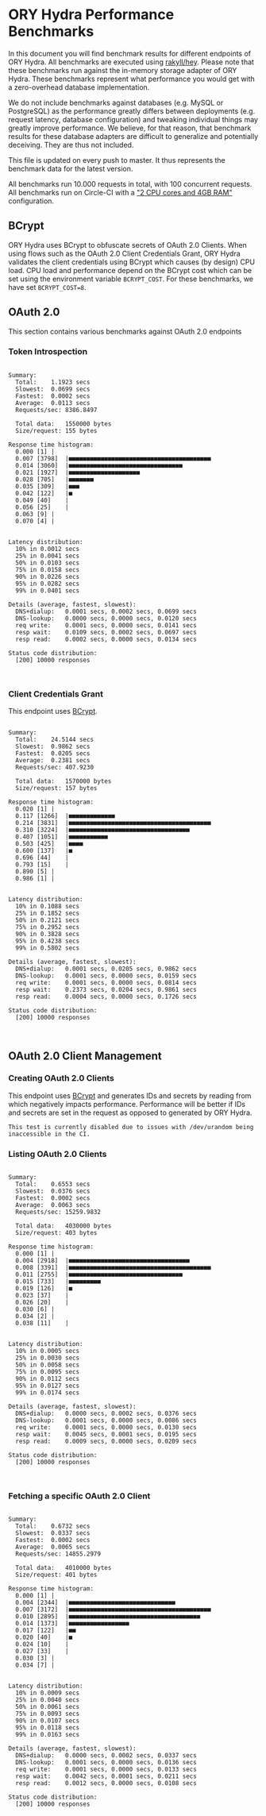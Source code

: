 # ORY Hydra Performance Benchmarks

In this document you will find benchmark results for different endpoints of ORY Hydra. All benchmarks are executed
using [rakyll/hey](https://github.com/rakyll/hey). Please note that these benchmarks run against the in-memory storage
adapter of ORY Hydra. These benchmarks represent what performance you would get with a zero-overhead database implementation.

We do not include benchmarks against databases (e.g. MySQL or PostgreSQL) as the performance greatly differs between
deployments (e.g. request latency, database configuration) and tweaking individual things may greatly improve performance.
We believe, for that reason, that benchmark results for these database adapters are difficult to generalize and potentially
deceiving. They are thus not included.

This file is updated on every push to master. It thus represents the benchmark data for the latest version.

All benchmarks run 10.000 requests in total, with 100 concurrent requests. All benchmarks run on Circle-CI with a
["2 CPU cores and 4GB RAM"](https://support.circleci.com/hc/en-us/articles/360000489307-Why-do-my-tests-take-longer-to-run-on-CircleCI-than-locally-)
configuration.

## BCrypt

ORY Hydra uses BCrypt to obfuscate secrets of OAuth 2.0 Clients. When using flows such as the OAuth 2.0 Client Credentials
Grant, ORY Hydra validates the client credentials using BCrypt which causes (by design) CPU load. CPU load and performance
depend on the BCrypt cost which can be set using the environment variable `BCRYPT_COST`. For these benchmarks,
we have set `BCRYPT_COST=8`.

## OAuth 2.0

This section contains various benchmarks against OAuth 2.0 endpoints

### Token Introspection

```

Summary:
  Total:	1.1923 secs
  Slowest:	0.0699 secs
  Fastest:	0.0002 secs
  Average:	0.0113 secs
  Requests/sec:	8386.8497
  
  Total data:	1550000 bytes
  Size/request:	155 bytes

Response time histogram:
  0.000 [1]	|
  0.007 [3798]	|■■■■■■■■■■■■■■■■■■■■■■■■■■■■■■■■■■■■■■■■
  0.014 [3060]	|■■■■■■■■■■■■■■■■■■■■■■■■■■■■■■■■
  0.021 [1927]	|■■■■■■■■■■■■■■■■■■■■
  0.028 [705]	|■■■■■■■
  0.035 [309]	|■■■
  0.042 [122]	|■
  0.049 [40]	|
  0.056 [25]	|
  0.063 [9]	|
  0.070 [4]	|


Latency distribution:
  10% in 0.0012 secs
  25% in 0.0041 secs
  50% in 0.0103 secs
  75% in 0.0158 secs
  90% in 0.0226 secs
  95% in 0.0282 secs
  99% in 0.0401 secs

Details (average, fastest, slowest):
  DNS+dialup:	0.0001 secs, 0.0002 secs, 0.0699 secs
  DNS-lookup:	0.0000 secs, 0.0000 secs, 0.0120 secs
  req write:	0.0001 secs, 0.0000 secs, 0.0141 secs
  resp wait:	0.0109 secs, 0.0002 secs, 0.0697 secs
  resp read:	0.0002 secs, 0.0000 secs, 0.0134 secs

Status code distribution:
  [200]	10000 responses



```

### Client Credentials Grant

This endpoint uses [BCrypt](#bcrypt).

```

Summary:
  Total:	24.5144 secs
  Slowest:	0.9862 secs
  Fastest:	0.0205 secs
  Average:	0.2381 secs
  Requests/sec:	407.9230
  
  Total data:	1570000 bytes
  Size/request:	157 bytes

Response time histogram:
  0.020 [1]	|
  0.117 [1266]	|■■■■■■■■■■■■■
  0.214 [3831]	|■■■■■■■■■■■■■■■■■■■■■■■■■■■■■■■■■■■■■■■■
  0.310 [3224]	|■■■■■■■■■■■■■■■■■■■■■■■■■■■■■■■■■■
  0.407 [1051]	|■■■■■■■■■■■
  0.503 [425]	|■■■■
  0.600 [137]	|■
  0.696 [44]	|
  0.793 [15]	|
  0.890 [5]	|
  0.986 [1]	|


Latency distribution:
  10% in 0.1088 secs
  25% in 0.1852 secs
  50% in 0.2121 secs
  75% in 0.2952 secs
  90% in 0.3828 secs
  95% in 0.4238 secs
  99% in 0.5802 secs

Details (average, fastest, slowest):
  DNS+dialup:	0.0001 secs, 0.0205 secs, 0.9862 secs
  DNS-lookup:	0.0001 secs, 0.0000 secs, 0.0159 secs
  req write:	0.0001 secs, 0.0000 secs, 0.0814 secs
  resp wait:	0.2373 secs, 0.0204 secs, 0.9861 secs
  resp read:	0.0004 secs, 0.0000 secs, 0.1726 secs

Status code distribution:
  [200]	10000 responses



```

## OAuth 2.0 Client Management

### Creating OAuth 2.0 Clients

This endpoint uses [BCrypt](#bcrypt) and generates IDs and secrets by reading from  which negatively impacts
performance. Performance will be better if IDs and secrets are set in the request as opposed to generated by ORY Hydra.

```
This test is currently disabled due to issues with /dev/urandom being inaccessible in the CI.
```

### Listing OAuth 2.0 Clients

```

Summary:
  Total:	0.6553 secs
  Slowest:	0.0376 secs
  Fastest:	0.0002 secs
  Average:	0.0063 secs
  Requests/sec:	15259.9832
  
  Total data:	4030000 bytes
  Size/request:	403 bytes

Response time histogram:
  0.000 [1]	|
  0.004 [2918]	|■■■■■■■■■■■■■■■■■■■■■■■■■■■■■■■■■■
  0.008 [3391]	|■■■■■■■■■■■■■■■■■■■■■■■■■■■■■■■■■■■■■■■■
  0.011 [2755]	|■■■■■■■■■■■■■■■■■■■■■■■■■■■■■■■■
  0.015 [733]	|■■■■■■■■■
  0.019 [126]	|■
  0.023 [37]	|
  0.026 [20]	|
  0.030 [6]	|
  0.034 [2]	|
  0.038 [11]	|


Latency distribution:
  10% in 0.0005 secs
  25% in 0.0030 secs
  50% in 0.0058 secs
  75% in 0.0095 secs
  90% in 0.0112 secs
  95% in 0.0127 secs
  99% in 0.0174 secs

Details (average, fastest, slowest):
  DNS+dialup:	0.0000 secs, 0.0002 secs, 0.0376 secs
  DNS-lookup:	0.0001 secs, 0.0000 secs, 0.0086 secs
  req write:	0.0001 secs, 0.0000 secs, 0.0130 secs
  resp wait:	0.0045 secs, 0.0001 secs, 0.0195 secs
  resp read:	0.0009 secs, 0.0000 secs, 0.0209 secs

Status code distribution:
  [200]	10000 responses



```

### Fetching a specific OAuth 2.0 Client

```

Summary:
  Total:	0.6732 secs
  Slowest:	0.0337 secs
  Fastest:	0.0002 secs
  Average:	0.0065 secs
  Requests/sec:	14855.2979
  
  Total data:	4010000 bytes
  Size/request:	401 bytes

Response time histogram:
  0.000 [1]	|
  0.004 [2344]	|■■■■■■■■■■■■■■■■■■■■■■■■■■■■■■
  0.007 [3172]	|■■■■■■■■■■■■■■■■■■■■■■■■■■■■■■■■■■■■■■■■
  0.010 [2895]	|■■■■■■■■■■■■■■■■■■■■■■■■■■■■■■■■■■■■■
  0.014 [1373]	|■■■■■■■■■■■■■■■■■
  0.017 [122]	|■■
  0.020 [40]	|■
  0.024 [10]	|
  0.027 [33]	|
  0.030 [3]	|
  0.034 [7]	|


Latency distribution:
  10% in 0.0009 secs
  25% in 0.0040 secs
  50% in 0.0061 secs
  75% in 0.0093 secs
  90% in 0.0107 secs
  95% in 0.0118 secs
  99% in 0.0163 secs

Details (average, fastest, slowest):
  DNS+dialup:	0.0000 secs, 0.0002 secs, 0.0337 secs
  DNS-lookup:	0.0001 secs, 0.0000 secs, 0.0136 secs
  req write:	0.0001 secs, 0.0000 secs, 0.0133 secs
  resp wait:	0.0042 secs, 0.0001 secs, 0.0211 secs
  resp read:	0.0012 secs, 0.0000 secs, 0.0108 secs

Status code distribution:
  [200]	10000 responses



```
